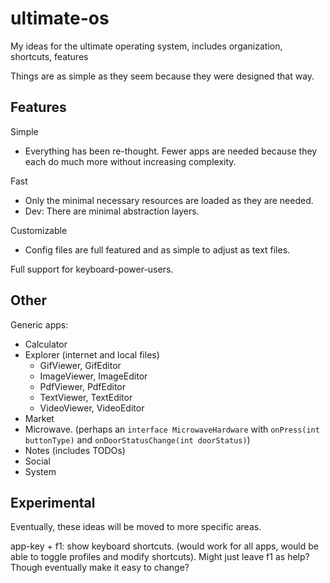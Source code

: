 # ultimate-os
My ideas for the ultimate operating system, includes organization, shortcuts, features

Things are as simple as they seem because they were designed that way.



## Features
Simple
- Everything has been re-thought. Fewer apps are needed because they each do much more without increasing complexity.

Fast
- Only the minimal necessary resources are loaded as they are needed.
- Dev: There are minimal abstraction layers.

Customizable
- Config files are full featured and as simple to adjust as text files.

Full support for keyboard-power-users.



## Other
Generic apps:
- Calculator
- Explorer (internet and local files)
    - GifViewer, GifEditor
    - ImageViewer, ImageEditor
    - PdfViewer, PdfEditor
    - TextViewer, TextEditor
    - VideoViewer, VideoEditor
- Market
- Microwave. (perhaps an `interface MicrowaveHardware` with `onPress(int buttonType)` and `onDoorStatusChange(int doorStatus)`)
- Notes (includes TODOs)
- Social
- System



## Experimental
Eventually, these ideas will be moved to more specific areas.

app-key + f1: show keyboard shortcuts. (would work for all apps, would be able to toggle profiles and modify shortcuts).
Might just leave f1 as help? Though eventually make it easy to change?

